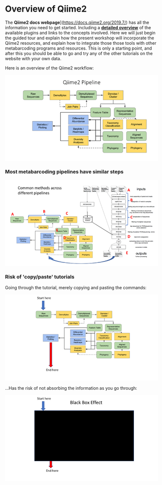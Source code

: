 # Overview of Qiime2

The **Qiime2 docs webpage**](https://docs.qiime2.org/2019.7/) has all the information you need to get started. Including a [**detailed overview**](https://docs.qiime2.org/2019.7/tutorials/overview/) of the available plugins and links to the concepts involved. Here we will just begin the guided tour and explain how the present workshop will incorporate the Qiime2 resources, and explain how to integrate those those tools with other metabarcoding programs and resources. This is only a starting point, and after this you should be able to go and try any of the other tutorials on the website with your own data.

Here is an overview of the Qiime2 workflow:

![alt text](images/Slide02.png)

### Most metabarcoding pipelines have similar steps

![alt text](images/Slide03.png)

### Risk of 'copy/paste' tutorials

Going through the tutorial, merely copying and pasting the commands:

![alt text](images/Slide04.png)

...Has the risk of not absorbing the information as you go through:

![alt text](images/Slide05.png)